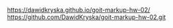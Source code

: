 https://dawidkryska.github.io/goit-markup-hw-02/
https://github.com/DawidKryska/goit-markup-hw-02.git

